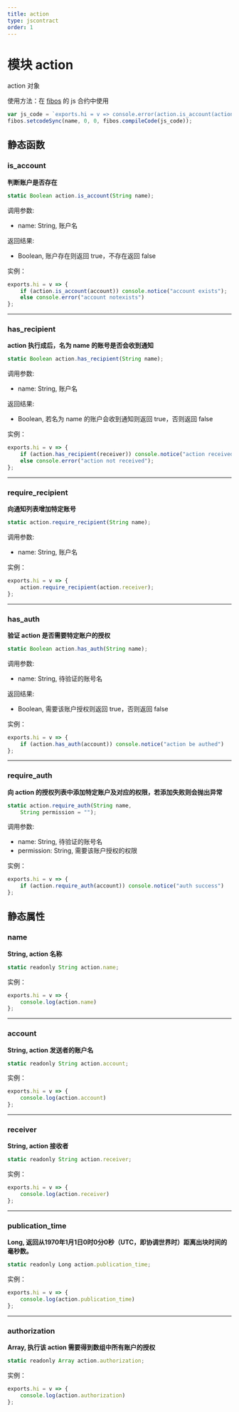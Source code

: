 ```yaml
---
title: action
type: jscontract
order: 1
---
```


# 模块 action
action 对象

 使用方法：在 [fibos](fibos.html) 的 js 合约中使用

```JavaScript
var js_code = `exports.hi = v => console.error(action.is_account(action.account), action.is_account("notexists"));`;
fibos.setcodeSync(name, 0, 0, fibos.compileCode(js_code));
```

## 静态函数
        
### is_account
**判断账户是否存在**

```JavaScript
static Boolean action.is_account(String name);
```

调用参数:
* name: String, 账户名

返回结果:
* Boolean, 账户存在则返回 true，不存在返回 false

实例：

```JavaScript
exports.hi = v => {
    if (action.is_account(account)) console.notice("account exists");
    else console.error("account notexists")
};
```

--------------------------
### has_recipient
**action 执行成后，名为 name 的账号是否会收到通知**

```JavaScript
static Boolean action.has_recipient(String name);
```

调用参数:
* name: String, 账户名

返回结果:
* Boolean, 若名为 name 的账户会收到通知则返回 true，否则返回 false

实例：

```JavaScript
exports.hi = v => {
    if (action.has_recipient(receiver)) console.notice("action received")
    else console.error("action not received");
};
```

--------------------------
### require_recipient
**向通知列表增加特定账号**

```JavaScript
static action.require_recipient(String name);
```

调用参数:
* name: String, 账户名

实例：

```JavaScript
exports.hi = v => {
    action.require_recipient(action.receiver);
};
```

--------------------------
### has_auth
**验证 action 是否需要特定账户的授权**

```JavaScript
static Boolean action.has_auth(String name);
```

调用参数:
* name: String, 待验证的账号名

返回结果:
* Boolean, 需要该账户授权则返回 true，否则返回 false

实例：

```JavaScript
exports.hi = v => {
    if (action.has_auth(account)) console.notice("action be authed")
};
```

--------------------------
### require_auth
**向 action 的授权列表中添加特定账户及对应的权限，若添加失败则会抛出异常**

```JavaScript
static action.require_auth(String name,
    String permission = "");
```

调用参数:
* name: String, 待验证的账号名
* permission: String, 需要该账户授权的权限

实例：

```JavaScript
exports.hi = v => {
    if (action.require_auth(account)) console.notice("auth success")
};
```

## 静态属性
        
### name
**String, action 名称**

```JavaScript
static readonly String action.name;
```

实例：

```JavaScript
exports.hi = v => {
    console.log(action.name)
};
```

--------------------------
### account
**String, action 发送者的账户名**

```JavaScript
static readonly String action.account;
```

实例：

```JavaScript
exports.hi = v => {
    console.log(action.account)
};
```

--------------------------
### receiver
**String, action 接收者**

```JavaScript
static readonly String action.receiver;
```

实例：

```JavaScript
exports.hi = v => {
    console.log(action.receiver)
};
```

--------------------------
### publication_time
**Long, 返回从1970年1月1日0时0分0秒（UTC，即协调世界时）距离出块时间的毫秒数。**

```JavaScript
static readonly Long action.publication_time;
```

实例：

```JavaScript
exports.hi = v => {
    console.log(action.publication_time)
};
```

--------------------------
### authorization
**Array, 执行该 action 需要得到数组中所有账户的授权**

```JavaScript
static readonly Array action.authorization;
```

实例：

```JavaScript
exports.hi = v => {
    console.log(action.authorization)
};
```

